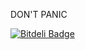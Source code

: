 DON'T PANIC


[![Bitdeli Badge](https://d2weczhvl823v0.cloudfront.net/goagent/goagent/trend.png)](https://bitdeli.com/free "Bitdeli Badge")  
